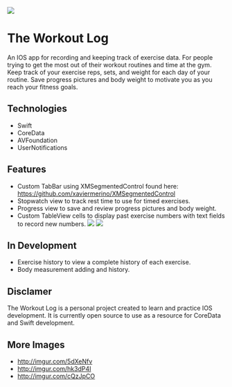 
![](http://i.imgur.com/NbQ6wUp.png?1)
# The Workout Log
An IOS app for recording and keeping track of exercise data. For people trying to get the most out of their workout
routines and time at the gym. Keep track of your exercise reps, sets, and weight for each day of your routine. Save
progress pictures and body weight to motivate you as you reach your fitness goals.

## Technologies
* Swift
* CoreData
* AVFoundation
* UserNotifications

## Features
* Custom TabBar using XMSegmentedControl found here: https://github.com/xaviermerino/XMSegmentedControl
* Stopwatch view to track rest time to use for timed exercises.
* Progress view to save and review progress pictures and body weight.
* Custom TableView cells to display past exercise numbers with text fields to record new numbers.
![](http://i.imgur.com/tAp2Zh7.png?2)  ![](http://i.imgur.com/l36gmqR.png?1)

## In Development
* Exercise history to view a complete history of each exercise.
* Body measurement adding and history.

## Disclamer
The Workout Log is a personal project created to learn and practice IOS development. It is currently open source to use
as a resource for CoreData and Swift development.

## More Images
* http://imgur.com/5dXeNfv
* http://imgur.com/hk3dP4I
* http://imgur.com/cQzJpCO
